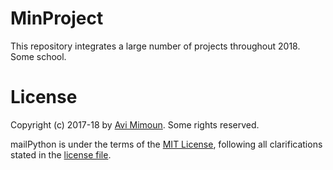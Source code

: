 # MinProject
This repository integrates a large number of projects throughout 2018.
</br>
Some school.

# License

Copyright (c) 2017-18 by [Avi Mimoun](mailto:avimimoun2109@gmail.com).
Some rights reserved.

mailPython is under the terms of the [MIT License](https://wikipedia.org/wiki/MIT_License), following all clarifications stated in the [license file](https://raw.githubusercontent.com/av1m/minProject/master/LICENSE).